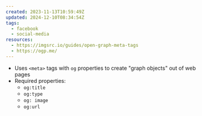 ```yaml
---
created: 2023-11-13T10:59:49Z
updated: 2024-12-10T08:34:54Z
tags:
  - facebook
  - social-media
resources:
  - https://imgsrc.io/guides/open-graph-meta-tags
  - https://ogp.me/
---
```

- Uses `<meta>`  tags with `og` properties to create "graph objects" out of web pages
- Required properties:
	- `og:title`
	- `og:type`
	- `og: image`
	- `og:url`